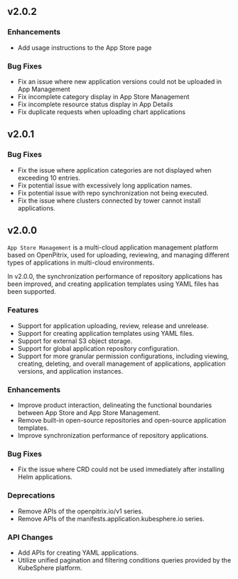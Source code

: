 <!---
Please do not delete this line of version tag
RELEASE_MARK v4.1.3 RELEASE_MARK
Please do not delete this line of version tag
-->

## v2.0.2

### Enhancements

- Add usage instructions to the App Store page

### Bug Fixes

- Fix an issue where new application versions could not be uploaded in App Management
- Fix incomplete category display in App Store Management
- Fix incomplete resource status display in App Details
- Fix duplicate requests when uploading chart applications

<!---
Please do not delete this line of version tag
RELEASE_MARK v4.1.2 RELEASE_MARK
Please do not delete this line of version tag
-->

## v2.0.1

### Bug Fixes

- Fix the issue where application categories are not displayed when exceeding 10 entries.
- Fix potential issue with excessively long application names.
- Fix potential issue with repo synchronization not being executed.
- Fix the issue where clusters connected by tower cannot install applications.


<!---
Please do not delete this line of version tag
RELEASE_MARK v4.1.0 RELEASE_MARK
Please do not delete this line of version tag
-->

## v2.0.0

`App Store Management` is a multi-cloud application management platform based on OpenPitrix, used for uploading, reviewing, and managing different types of applications in multi-cloud environments.

In v2.0.0, the synchronization performance of repository applications has been improved, and creating application templates using YAML files has been supported.

### Features

- Support for application uploading, review, release and unrelease.
- Support for creating application templates using YAML files.
- Support for external S3 object storage.
- Support for global application repository configuration.
- Support for more granular permission configurations, including viewing, creating, deleting, and overall management of applications, application versions, and application instances.

### Enhancements

- Improve product interaction, delineating the functional boundaries between App Store and App Store Management.
- Remove built-in open-source repositories and open-source application templates.
- Improve synchronization performance of repository applications.

### Bug Fixes

- Fix the issue where CRD could not be used immediately after installing Helm applications.

### Deprecations

- Remove APIs of the openpitrix.io/v1 series.
- Remove APIs of the manifests.application.kubesphere.io series.

### API Changes

- Add APIs for creating YAML applications.
- Utilize unified pagination and filtering conditions queries provided by the KubeSphere platform.